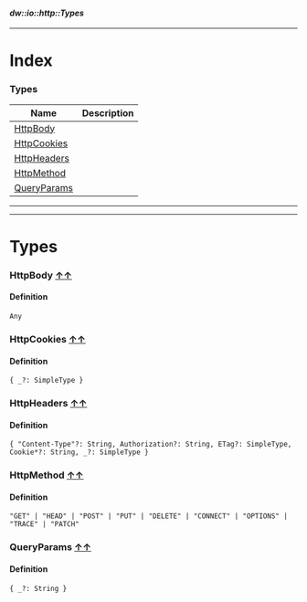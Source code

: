 #### _dw::io::http::Types_
__________________________________________



# Index




### Types
| Name | Description|
|------|------------|
|[HttpBody](#httpbody-index ) | |
|[HttpCookies](#httpcookies-index ) | |
|[HttpHeaders](#httpheaders-index ) | |
|[HttpMethod](#httpmethod-index ) | |
|[QueryParams](#queryparams-index ) | |







__________________________________________





__________________________________________

# Types

### **HttpBody** [↑↑](#index )




#### Definition

```dataweave
Any
```


### **HttpCookies** [↑↑](#index )




#### Definition

```dataweave
{ _?: SimpleType }
```


### **HttpHeaders** [↑↑](#index )




#### Definition

```dataweave
{ "Content-Type"?: String, Authorization?: String, ETag?: SimpleType, Cookie*?: String, _?: SimpleType }
```


### **HttpMethod** [↑↑](#index )




#### Definition

```dataweave
"GET" | "HEAD" | "POST" | "PUT" | "DELETE" | "CONNECT" | "OPTIONS" | "TRACE" | "PATCH"
```


### **QueryParams** [↑↑](#index )




#### Definition

```dataweave
{ _?: String }
```




